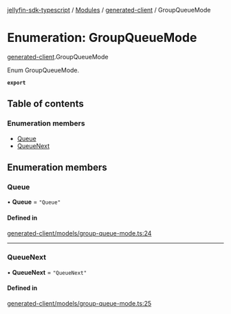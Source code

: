 [jellyfin-sdk-typescript](../README.md) / [Modules](../modules.md) / [generated-client](../modules/generated_client.md) / GroupQueueMode

# Enumeration: GroupQueueMode

[generated-client](../modules/generated_client.md).GroupQueueMode

Enum GroupQueueMode.

**`export`**

## Table of contents

### Enumeration members

- [Queue](generated_client.GroupQueueMode.md#queue)
- [QueueNext](generated_client.GroupQueueMode.md#queuenext)

## Enumeration members

### Queue

• **Queue** = `"Queue"`

#### Defined in

[generated-client/models/group-queue-mode.ts:24](https://github.com/thornbill/jellyfin-sdk-typescript/blob/644c849/src/generated-client/models/group-queue-mode.ts#L24)

___

### QueueNext

• **QueueNext** = `"QueueNext"`

#### Defined in

[generated-client/models/group-queue-mode.ts:25](https://github.com/thornbill/jellyfin-sdk-typescript/blob/644c849/src/generated-client/models/group-queue-mode.ts#L25)
